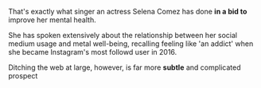 That's exactly what singer an actress Selena Comez has done **in a bid to** improve her mental health.

She has spoken extensively about the relationship between her social medium usage and metal well-being, recalling feeling like 'an addict' when she became Instagram's most followd user in 2016.

Ditching the web at large, however, is far more **subtle** and complicated prospect